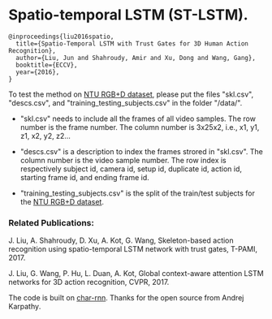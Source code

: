 # Spatio-temporal LSTM (ST-LSTM).

```
@inproceedings{liu2016spatio,
  title={Spatio-Temporal LSTM with Trust Gates for 3D Human Action Recognition},  
  author={Liu, Jun and Shahroudy, Amir and Xu, Dong and Wang, Gang},  
  booktitle={ECCV},
  year={2016},
}
```

To test the method on [NTU RGB+D dataset](https://github.com/shahroudy/NTURGB-D), 
please put the files "skl.csv", "descs.csv", and "training_testing_subjects.csv" in the folder "/data/". 

* "skl.csv" needs to include all the frames of all video samples. The row number is the frame number. The column number is 3x25x2, i.e., x1, y1, z1, x2, y2, z2...

* "descs.csv" is a description to index the frames strored in "skl.csv". The column number is the video sample number. The row index is respectively subject id, camera id, setup id, duplicate id, action id, starting frame id, and ending frame id. 

* "training_testing_subjects.csv" is the split of the train/test subjects for the [NTU RGB+D dataset](https://github.com/shahroudy/NTURGB-D).

### Related Publications:

J. Liu, A. Shahroudy, D. Xu, A. Kot, G. Wang, Skeleton-based action recognition using spatio-temporal LSTM network with trust gates, T-PAMI, 2017.

J. Liu, G. Wang, P. Hu, L. Duan, A. Kot, Global context-aware attention LSTM networks for 3D action recognition, CVPR, 2017.

The code is built on [char-rnn](https://github.com/karpathy/char-rnn).
Thanks for the open source from Andrej Karpathy‏.